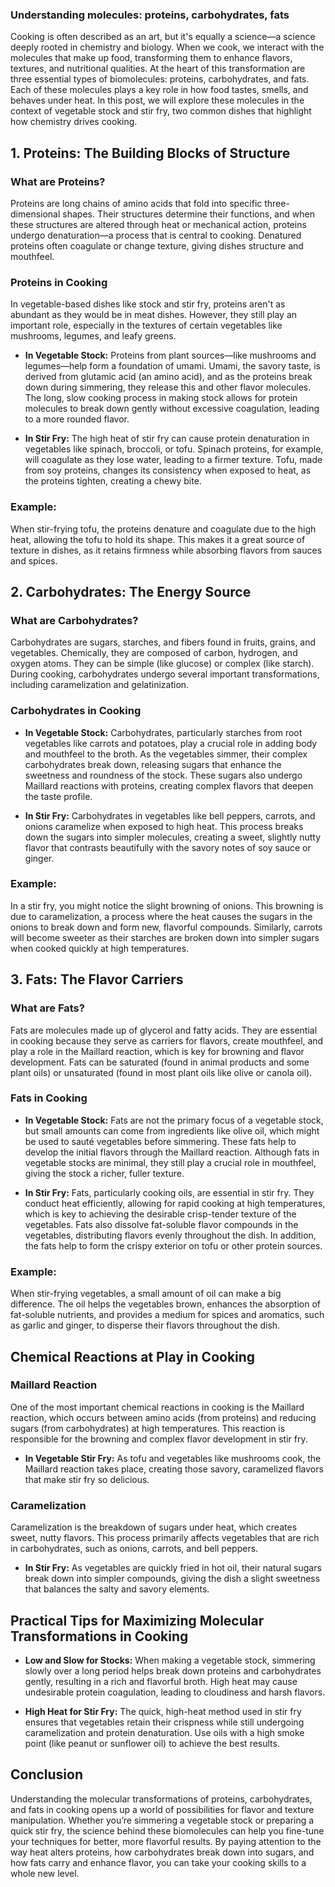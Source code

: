 ### Understanding molecules: proteins, carbohydrates, fats

Cooking is often described as an art, but it's equally a science—a science deeply rooted in chemistry and biology. When we cook, we interact with the molecules that make up food, transforming them to enhance flavors, textures, and nutritional qualities. At the heart of this transformation are three essential types of biomolecules: proteins, carbohydrates, and fats. Each of these molecules plays a key role in how food tastes, smells, and behaves under heat. In this post, we will explore these molecules in the context of vegetable stock and stir fry, two common dishes that highlight how chemistry drives cooking.

## 1. **Proteins: The Building Blocks of Structure**

### What are Proteins?
Proteins are long chains of amino acids that fold into specific three-dimensional shapes. Their structures determine their functions, and when these structures are altered through heat or mechanical action, proteins undergo denaturation—a process that is central to cooking. Denatured proteins often coagulate or change texture, giving dishes structure and mouthfeel.

### Proteins in Cooking
In vegetable-based dishes like stock and stir fry, proteins aren't as abundant as they would be in meat dishes. However, they still play an important role, especially in the textures of certain vegetables like mushrooms, legumes, and leafy greens.

- **In Vegetable Stock:** Proteins from plant sources—like mushrooms and legumes—help form a foundation of umami. Umami, the savory taste, is derived from glutamic acid (an amino acid), and as the proteins break down during simmering, they release this and other flavor molecules. The long, slow cooking process in making stock allows for protein molecules to break down gently without excessive coagulation, leading to a more rounded flavor.

- **In Stir Fry:** The high heat of stir fry can cause protein denaturation in vegetables like spinach, broccoli, or tofu. Spinach proteins, for example, will coagulate as they lose water, leading to a firmer texture. Tofu, made from soy proteins, changes its consistency when exposed to heat, as the proteins tighten, creating a chewy bite.

### Example:
When stir-frying tofu, the proteins denature and coagulate due to the high heat, allowing the tofu to hold its shape. This makes it a great source of texture in dishes, as it retains firmness while absorbing flavors from sauces and spices.

## 2. **Carbohydrates: The Energy Source**

### What are Carbohydrates?
Carbohydrates are sugars, starches, and fibers found in fruits, grains, and vegetables. Chemically, they are composed of carbon, hydrogen, and oxygen atoms. They can be simple (like glucose) or complex (like starch). During cooking, carbohydrates undergo several important transformations, including caramelization and gelatinization.

### Carbohydrates in Cooking
- **In Vegetable Stock:** Carbohydrates, particularly starches from root vegetables like carrots and potatoes, play a crucial role in adding body and mouthfeel to the broth. As the vegetables simmer, their complex carbohydrates break down, releasing sugars that enhance the sweetness and roundness of the stock. These sugars also undergo Maillard reactions with proteins, creating complex flavors that deepen the taste profile.

- **In Stir Fry:** Carbohydrates in vegetables like bell peppers, carrots, and onions caramelize when exposed to high heat. This process breaks down the sugars into simpler molecules, creating a sweet, slightly nutty flavor that contrasts beautifully with the savory notes of soy sauce or ginger.

### Example:
In a stir fry, you might notice the slight browning of onions. This browning is due to caramelization, a process where the heat causes the sugars in the onions to break down and form new, flavorful compounds. Similarly, carrots will become sweeter as their starches are broken down into simpler sugars when cooked quickly at high temperatures.

## 3. **Fats: The Flavor Carriers**

### What are Fats?
Fats are molecules made up of glycerol and fatty acids. They are essential in cooking because they serve as carriers for flavors, create mouthfeel, and play a role in the Maillard reaction, which is key for browning and flavor development. Fats can be saturated (found in animal products and some plant oils) or unsaturated (found in most plant oils like olive or canola oil).

### Fats in Cooking
- **In Vegetable Stock:** Fats are not the primary focus of a vegetable stock, but small amounts can come from ingredients like olive oil, which might be used to sauté vegetables before simmering. These fats help to develop the initial flavors through the Maillard reaction. Although fats in vegetable stocks are minimal, they still play a crucial role in mouthfeel, giving the stock a richer, fuller texture.

- **In Stir Fry:** Fats, particularly cooking oils, are essential in stir fry. They conduct heat efficiently, allowing for rapid cooking at high temperatures, which is key to achieving the desirable crisp-tender texture of the vegetables. Fats also dissolve fat-soluble flavor compounds in the vegetables, distributing flavors evenly throughout the dish. In addition, the fats help to form the crispy exterior on tofu or other protein sources.

### Example:
When stir-frying vegetables, a small amount of oil can make a big difference. The oil helps the vegetables brown, enhances the absorption of fat-soluble nutrients, and provides a medium for spices and aromatics, such as garlic and ginger, to disperse their flavors throughout the dish.

## Chemical Reactions at Play in Cooking

### Maillard Reaction
One of the most important chemical reactions in cooking is the Maillard reaction, which occurs between amino acids (from proteins) and reducing sugars (from carbohydrates) at high temperatures. This reaction is responsible for the browning and complex flavor development in stir fry.

- **In Vegetable Stir Fry:** As tofu and vegetables like mushrooms cook, the Maillard reaction takes place, creating those savory, caramelized flavors that make stir fry so delicious.

### Caramelization
Caramelization is the breakdown of sugars under heat, which creates sweet, nutty flavors. This process primarily affects vegetables that are rich in carbohydrates, such as onions, carrots, and bell peppers.

- **In Stir Fry:** As vegetables are quickly fried in hot oil, their natural sugars break down into simpler compounds, giving the dish a slight sweetness that balances the salty and savory elements.

## Practical Tips for Maximizing Molecular Transformations in Cooking
- **Low and Slow for Stocks:** When making a vegetable stock, simmering slowly over a long period helps break down proteins and carbohydrates gently, resulting in a rich and flavorful broth. High heat may cause undesirable protein coagulation, leading to cloudiness and harsh flavors.

- **High Heat for Stir Fry:** The quick, high-heat method used in stir fry ensures that vegetables retain their crispness while still undergoing caramelization and protein denaturation. Use oils with a high smoke point (like peanut or sunflower oil) to achieve the best results.

## Conclusion
Understanding the molecular transformations of proteins, carbohydrates, and fats in cooking opens up a world of possibilities for flavor and texture manipulation. Whether you’re simmering a vegetable stock or preparing a quick stir fry, the science behind these biomolecules can help you fine-tune your techniques for better, more flavorful results. By paying attention to the way heat alters proteins, how carbohydrates break down into sugars, and how fats carry and enhance flavor, you can take your cooking skills to a whole new level.


